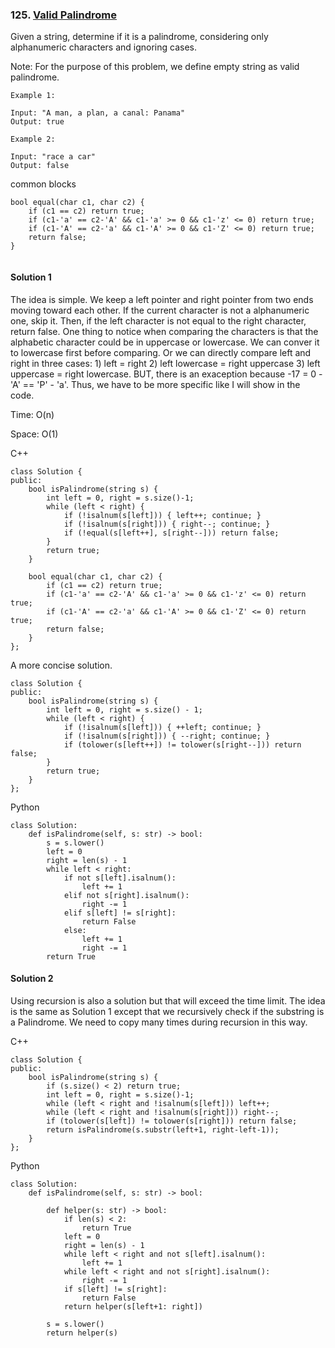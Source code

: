 ### 125\. [Valid Palindrome](https://leetcode.com/problems/valid-palindrome)

Given a string, determine if it is a palindrome, considering only alphanumeric characters and ignoring cases.

Note: For the purpose of this problem, we define empty string as valid palindrome.
```
Example 1:

Input: "A man, a plan, a canal: Panama"
Output: true
```
```
Example 2:

Input: "race a car"
Output: false
```

common blocks
```
bool equal(char c1, char c2) {
    if (c1 == c2) return true;
    if (c1-'a' == c2-'A' && c1-'a' >= 0 && c1-'z' <= 0) return true;
    if (c1-'A' == c2-'a' && c1-'A' >= 0 && c1-'Z' <= 0) return true;
    return false;
}


```

#### Solution 1

The idea is simple. We keep a left pointer and right pointer from two ends moving toward
each other. If the current character is not a alphanumeric one, skip it. Then, if the 
left character is not equal to the right character, return false. One thing to notice 
when comparing the characters is that the alphabetic character could be in uppercase
or lowercase. We can conver it to lowercase first before comparing. Or we can directly
compare left and right in three cases: 1) left = right 2) left lowercase = right uppercase
3) left uppercase = right lowercase. BUT, there is an exaception because
 -17 = 0 - 'A' == 'P' - 'a'. Thus, we have to be more specific like I will show in the code.

Time: O(n)

Space: O(1)

C++

```
class Solution {
public:
    bool isPalindrome(string s) {
        int left = 0, right = s.size()-1;
        while (left < right) {
            if (!isalnum(s[left])) { left++; continue; }
            if (!isalnum(s[right])) { right--; continue; }
            if (!equal(s[left++], s[right--])) return false;
        }
        return true;
    }
    
    bool equal(char c1, char c2) {
        if (c1 == c2) return true;
        if (c1-'a' == c2-'A' && c1-'a' >= 0 && c1-'z' <= 0) return true;
        if (c1-'A' == c2-'a' && c1-'A' >= 0 && c1-'Z' <= 0) return true;
        return false;
    }
};
```

A more concise solution.

```
class Solution {
public:
    bool isPalindrome(string s) {
        int left = 0, right = s.size() - 1;
        while (left < right) {
            if (!isalnum(s[left])) { ++left; continue; }
            if (!isalnum(s[right])) { --right; continue; }
            if (tolower(s[left++]) != tolower(s[right--])) return false;
        }
        return true;
    }
};
```

Python

```
class Solution:
    def isPalindrome(self, s: str) -> bool:
        s = s.lower()
        left = 0
        right = len(s) - 1
        while left < right:
            if not s[left].isalnum():
                left += 1
            elif not s[right].isalnum():
                right -= 1
            elif s[left] != s[right]:
                return False
            else:
                left += 1
                right -= 1
        return True
```

#### Solution 2

Using recursion is also a solution but that will exceed the time limit. The idea is the
same as Solution 1 except that we recursively check if the substring is a Palindrome.
We need to copy many times during recursion in this way.

C++

```
class Solution {
public:
    bool isPalindrome(string s) {
        if (s.size() < 2) return true;
        int left = 0, right = s.size()-1;
        while (left < right and !isalnum(s[left])) left++;
        while (left < right and !isalnum(s[right])) right--;
        if (tolower(s[left]) != tolower(s[right])) return false;
        return isPalindrome(s.substr(left+1, right-left-1));
    }   
};
```

Python

```
class Solution:
    def isPalindrome(self, s: str) -> bool:

        def helper(s: str) -> bool:
            if len(s) < 2:
                return True
            left = 0
            right = len(s) - 1
            while left < right and not s[left].isalnum():
                left += 1
            while left < right and not s[right].isalnum():
                right -= 1
            if s[left] != s[right]:
                return False
            return helper(s[left+1: right])

        s = s.lower()
        return helper(s)
```
